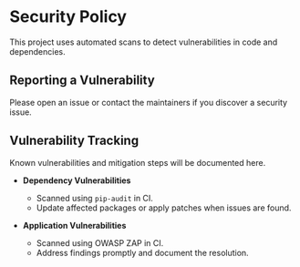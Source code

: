 # Security Policy

This project uses automated scans to detect vulnerabilities in code and dependencies.

## Reporting a Vulnerability

Please open an issue or contact the maintainers if you discover a security issue.

## Vulnerability Tracking

Known vulnerabilities and mitigation steps will be documented here.

- **Dependency Vulnerabilities**
  - Scanned using `pip-audit` in CI.
  - Update affected packages or apply patches when issues are found.

- **Application Vulnerabilities**
  - Scanned using OWASP ZAP in CI.
  - Address findings promptly and document the resolution.


